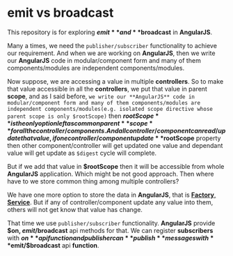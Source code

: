 # emit vs broadcast

This repository is for exploring **$emit** and **$broadcast** in **AngularJS**.

Many a times, we need the ```publisher/subscriber``` functionality to achieve our requirement. And when we are working on **AngularJS**, then we write our **AngularJS** code in modular/component form and many of them components/modules are independent components/modules.

Now suppose, we are accessing a value in multiple **controllers**. So to make that value accessible in all the **controllers**, we put that value in parent **scope**, and as I said before, ```we write our **AngularJS** code in modular/component form and many of them components/modules are independent components/modules(e.g. isolated scope directive whose parent scope is only $rootScope)``` then **$rootScope** is the only option left as common parent **scope** for all the controller/components. And all controller/component can read/update that value, if one controller/component update **$rootScope** property then other component/controller will get updated one value and dependant value will get update as ```$digest``` cycle will complete.

But if we add that value in **$rootScope** then it will be accessible from whole **AngularJS** application. Which might be not good approach. Then where have to we store common thing among multiple controllers?

We have one more option to store the data in **AngularJS**, that is [**Factory**, **Service**](http://codechutney.in/blog/angularjs/providers-in-angularjs/). But if any of controller/component update any value into them, others will not get know that value has change.

That time we use ```publisher/subscriber``` functionality. **AngularJS** provide **$on, $emit/$broadcast** api methods for that. We can register **subscribers** with **$on** api function and publisher can **publish** messages with **$emit/$broadcast** api **function**.
